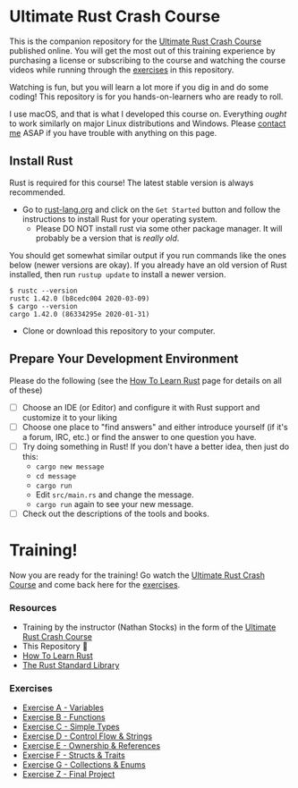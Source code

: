 # Ultimate Rust Crash Course

This is the companion repository for the [Ultimate Rust Crash Course] published online.  You will
get the most out of this training experience by purchasing a license or subscribing to the course
and watching the course videos while running through the [exercises] in this repository.

[Ultimate Rust Crash Course]: https://agileperception.com/ultimate_rust_crash_course

Watching is fun, but you will learn a lot more if you dig in and do some coding!
This repository is for you hands-on-learners who are ready to roll.

I use macOS, and that is what I developed this course on.  Everything _ought_ to work similarly on major Linux
distributions and Windows. Please [contact me](mailto:nathan.stocks@gmail.com) ASAP if you have trouble with anything on
this page.


## Install Rust

Rust is required for this course!  The latest stable version is always recommended.

- Go to [rust-lang.org](https://rust-lang.org) and click on the `Get Started`
   button and follow the instructions to install Rust for your operating system.
   - Please DO NOT install rust via some other package manager.  It will probably be a version that is _really old_.

You should get somewhat similar output if you run commands like the ones below (newer versions are okay).  If you 
already have an old version of Rust installed, then run `rustup update` to install a newer version.

```shell
$ rustc --version
rustc 1.42.0 (b8cedc004 2020-03-09)
$ cargo --version
cargo 1.42.0 (86334295e 2020-01-31)

```

- Clone or download this repository to your computer.

## Prepare Your Development Environment

Please do the following (see the [How To Learn Rust](https://github.com/CleanCut/rust_programming/blob/master/HowToLearnRust.md)
page for details on all of these)
- [ ] Choose an IDE (or Editor) and configure it with Rust support and customize it to your liking
- [ ] Choose one place to "find answers" and either introduce yourself (if it's a forum, IRC, etc.) or find the answer
      to one question you have.
- [ ] Try doing something in Rust!  If you don't have a better idea, then just do this:
  - `cargo new message`
  - `cd message`
  - `cargo run`
  - Edit `src/main.rs` and change the message.
  - `cargo run` again to see your new message.
- [ ] Check out the descriptions of the tools and books.

# Training!

Now you are ready for the training!  Go watch the [Ultimate Rust Crash Course] and come back here
for the [exercises].

### Resources

- Training by the instructor (Nathan Stocks) in the form of the [Ultimate Rust Crash Course]
- This Repository :tada:
- [How To Learn Rust](https://github.com/CleanCut/rust_a_crash_course/blob/master/HowToLearnRust.md)
- [The Rust Standard Library](https://doc.rust-lang.org/std/)

### Exercises

- [Exercise A - Variables](https://github.com/CleanCut/rust_programming/tree/master/exercise/a-variables)
- [Exercise B - Functions](https://github.com/CleanCut/rust_programming/tree/master/exercise/b-functions)
- [Exercise C - Simple Types](https://github.com/CleanCut/rust_programming/tree/master/exercise/c-simple-types)
- [Exercise D - Control Flow & Strings](https://github.com/CleanCut/rust_programming/tree/master/exercise/d-control-flow-strings)
- [Exercise E - Ownership & References](https://github.com/CleanCut/rust_programming/tree/master/exercise/e-ownership-references)
- [Exercise F - Structs & Traits](https://github.com/CleanCut/rust_programming/tree/master/exercise/f-structs-traits)
- [Exercise G - Collections & Enums](https://github.com/CleanCut/rust_programming/tree/master/exercise/g-collections-enums)
- [Exercise Z - Final Project](https://github.com/CleanCut/rust_programming/tree/master/exercise/z-final-project)

[exercises]: https://github.com/CleanCut/ultimate_rust_crash_course#exercises